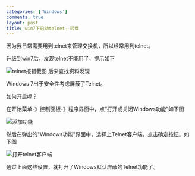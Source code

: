 ```yaml
--- 
categories: ['Windows']
comments: true
layout: post
title: win7下启动telnet--转载
---
```

因为我日常需要用到telnet来管理交换机，所以经常用到telnet。

升级到win7后，发现telnet不能用了，提示如下

![telnet报错截图](http://farm9.staticflickr.com/8382/8512218888_459238840f.jpg)
后来查找资料发现

Windows 7出于安全性考虑屏蔽了Telnet。

如何开启呢？

在开始菜单-》控制面板-》程序界面中，点“打开或关闭Windows功能”如下图

![添加功能](http://farm9.staticflickr.com/8378/8512221634_b60d3f0c62.jpg)

然后在弹出的"Windows功能"界面中，选择上Telnet客户端，点击确定按钮。如下图

![打开telnet客户端](http://farm9.staticflickr.com/8526/8512222420_fd27aa15fe.jpg)

通过上面这些设置，就打开了Windows默认屏蔽的Telnet功能了。
